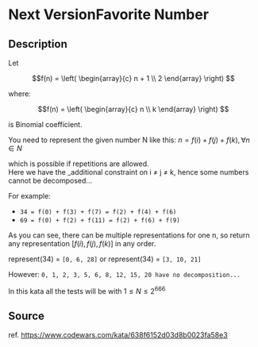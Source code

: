 # Next VersionFavorite Number

## Description

Let

$$f(n) = \left(
  \begin{array}{c}
   n + 1 \\
   2
  \end{array}
\right)
$$

where:

$$f(n) = \left(
  \begin{array}{c}
   n \\
   k
  \end{array}
\right)
$$

is Binomial coefficient.

You need to represent the given number N like this: $n = f(i) + f(j) + f(k), ∀ n ∈ N$

which is possible if repetitions are allowed.\
Here we have the _additional constraint on i ≠ j ≠ k, hence some numbers cannot be decomposed...

For example:

- `34 = f(0) + f(3) + f(7) = f(2) + f(4) + f(6)`
- `69 = f(0) + f(2) + f(11) = f(2) + f(6) + f(9)`

As you can see, there can be multiple representations for one n, so return any representation $[f(i), f(j), f(k)]$ in any order.

represent(34) = `[0, 6, 28]` or represent(34) = `[3, 10, 21]`


However:
`0, 1, 2, 3, 5, 6, 8, 12, 15, 20 have no decomposition...`

In this kata all the tests will be with $1 ≤  N ≤ 2^{666}$


## Source

ref. https://www.codewars.com/kata/638f6152d03d8b0023fa58e3

